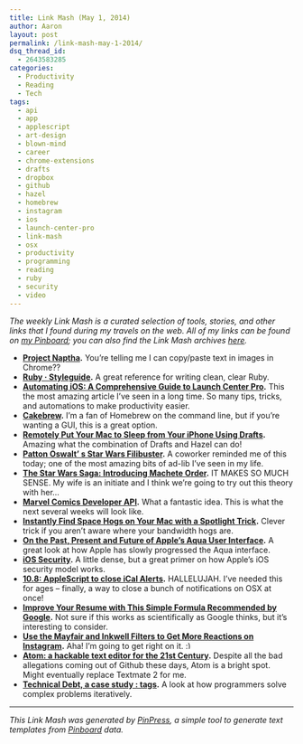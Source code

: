 ```yaml
---
title: Link Mash (May 1, 2014)
author: Aaron
layout: post
permalink: /link-mash-may-1-2014/
dsq_thread_id:
  - 2643583285
categories:
  - Productivity
  - Reading
  - Tech
tags:
  - api
  - app
  - applescript
  - art-design
  - blown-mind
  - career
  - chrome-extensions
  - drafts
  - dropbox
  - github
  - hazel
  - homebrew
  - instagram
  - ios
  - launch-center-pro
  - link-mash
  - osx
  - productivity
  - programming
  - reading
  - ruby
  - security
  - video
---
```

*The weekly Link Mash is a curated selection of tools, stories, and other links that I found during my travels on the web. All of my links can be found on&nbsp;<a title="Bachya's Pinboard: Link Mash" href="https://pinboard.in/u:bachya/t:link-mash/" target="_blank">my Pinboard</a>; you can also find the Link Mash archives <a href="/tag/link-mash/" target="_blank">here</a>.*

  * **<a title="Project Naptha" href="http://projectnaptha.com/" target="_blank"> Project Naptha</a>.** You&#8217;re telling me I can copy/paste text in images in Chrome??
  * **<a title="Ruby · Styleguide" href="https://github.com/styleguide/ruby" target="_blank"> Ruby · Styleguide</a>.** A great reference for writing clean, clear Ruby.
  * **<a title="Automating iOS: A Comprehensive Guide to Launch Center Pro" href="http://www.macstories.net/tutorials/launch-center-pro-guide/" target="_blank"> Automating iOS: A Comprehensive Guide to Launch Center Pro</a>.** This the most amazing article I&#8217;ve seen in a long time. So many tips, tricks, and automations to make productivity easier.
  * **<a title="Cakebrew" href="http://www.cakebrew.com/" target="_blank"> Cakebrew</a>.** I&#8217;m a fan of Homebrew on the command line, but if you&#8217;re wanting a GUI, this is a great option.
  * **<a title="Remotely Put Your Mac to Sleep from Your iPhone Using Drafts" href="http://lifehacker.com/remotely-put-your-mac-to-sleep-from-your-iphone-using-d-1568771331" target="_blank"> Remotely Put Your Mac to Sleep from Your iPhone Using Drafts</a>.** Amazing what the combination of Drafts and Hazel can do!
  * **<a title="Patton Oswalt' s Star Wars Filibuster" href="https://www.youtube.com/watch?v=MDUrw7j0UA4" target="_blank"> Patton Oswalt&#8217; s Star Wars Filibuster</a>.** A coworker reminded me of this today; one of the most amazing bits of ad-lib I&#8217;ve seen in my life.
  * **<a title="The Star Wars Saga: Introducing Machete Order" href="http://www.nomachetejuggling.com/2011/11/11/the-star-wars-saga-suggested-viewing-order/" target="_blank"> The Star Wars Saga: Introducing Machete Order</a>.** IT MAKES SO MUCH SENSE. My wife is an initiate and I think we&#8217;re going to try out this theory with her&#8230;
  * **<a title="Marvel Comics Developer API" href="http://feedproxy.google.com/~r/subtraction/~3/uwWULE_45cQ/" target="_blank"> Marvel Comics Developer API</a>.** What a fantastic idea. This is what the next several weeks will look like.
  * **<a title="Instantly Find Space Hogs on Your Mac with a Spotlight Trick" href="http://lifehacker.com/instantly-find-space-hogs-on-your-mac-with-a-spotlight-1567286635" target="_blank"> Instantly Find Space Hogs on Your Mac with a Spotlight Trick</a>.** Clever trick if you aren&#8217;t aware where your bandwidth hogs are.
  * **<a title="On the Past, Present and Future of Apple's Aqua User Interface" href="http://www.512pixels.net/blog/2014/4/aqua-past-future" target="_blank"> On the Past, Present and Future of Apple&#8217;s Aqua User Interface</a>.** A great look at how Apple has slowly progressed the Aqua interface.
  * **<a title="iOS Security" href="https://ssl.apple.com/ipad/business/docs/iOS_Security_Feb14.pdf" target="_blank"> iOS Security</a>.** A little dense, but a great primer on how Apple&#8217;s iOS security model works.
  * **<a title="10.8: AppleScript to close iCal Alerts" href="http://hints.macworld.com/article.php?story=20140129221522629" target="_blank"> 10.8: AppleScript to close iCal Alerts</a>.** HALLELUJAH. I&#8217;ve needed this for ages &#8211; finally, a way to close a bunch of notifications on OSX at once!
  * **<a title="Improve Your Resume with This Simple Formula Recommended by Google" href="http://lifehacker.com/improve-your-resume-with-this-simple-formula-recommende-1566107526" target="_blank"> Improve Your Resume with This Simple Formula Recommended by Google</a>.** Not sure if this works as scientifically as Google thinks, but it&#8217;s interesting to consider.
  * **<a title="Use the Mayfair and Inkwell Filters to Get More Reactions on Instagram" href="http://lifehacker.com/use-the-mayfair-and-inkwell-filters-to-get-more-reactio-1566034628" target="_blank"> Use the Mayfair and Inkwell Filters to Get More Reactions on Instagram</a>.** Aha! I&#8217;m going to get right on it. <img src="http://www.bachyaproductions.com/wp-includes/images/smilies/simple-smile.png" alt=":)" class="wp-smiley" style="height: 1em; max-height: 1em;" />
  * **<a title="Atom: a hackable text editor for the 21st Century" href="https://atom.io/" target="_blank"> Atom: a hackable text editor for the 21st Century</a>.** Despite all the bad allegations coming out of Github these days, Atom is a bright spot. Might eventually replace Textmate 2 for me.
  * **<a title="Technical Debt, a case study : tags" href="http://marcgravell.blogspot.com/2014/04/technical-debt-case-study-tags.html?m=1" target="_blank"> Technical Debt, a case study : tags</a>.** A look at how programmers solve complex problems iteratively.

* * *

*This Link Mash was generated by <a title="PinPress" href="https://github.com/bachya/pinpress" target="_blank">PinPress</a>, a simple tool to generate text templates from <a title="Pinboard" href="https://pinboard.in" target="_blank">Pinboard</a> data.*

